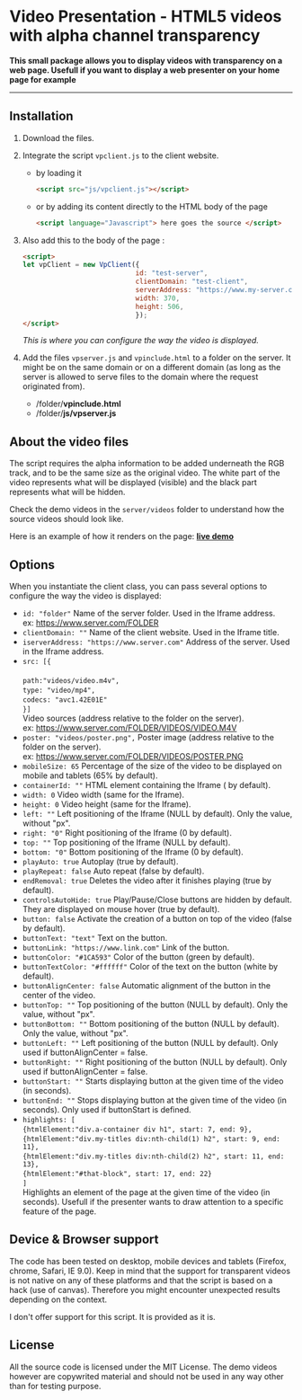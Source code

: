 # Video Presentation - HTML5 videos with alpha channel transparency

**This small package allows you to display videos with transparency on a web page. Usefull if you want to display a web presenter on your home page for example**

---

## Installation

1. Download the files.

2. Integrate the script `vpclient.js` to the client website.
	- by loading it 
        ```html 
        <script src="js/vpclient.js"></script> 
        ```
	- or by adding its content directly to the HTML body of the page 
        ```html
        <script language="Javascript"> here goes the source </script>
        ````

3. Also add this to the body of the page :
	```html
    <script>
	let vpClient = new VpClient({
	                            id: "test-server",
	                            clientDomain: "test-client",
	                            serverAddress: "https://www.my-server.com",
	                            width: 370,
	                            height: 506,
                                });
    </script>
    ```
	*This is where you can configure the way the video is displayed.*

4. Add the files `vpserver.js` and `vpinclude.html` to a folder on the server.
    It might be on the same domain or on a different domain (as long as the server is allowed to serve files to the domain where the request originated from).

    - /folder/**vpinclude.html**
    - /folder/**js/vpserver.js**
	
	


## About the video files

The script requires the alpha information to be added underneath the RGB track, and to be the same size as the original video. The white part of the video represents what will be displayed (visible) and the black part represents what will be hidden.

Check the demo videos in the `server/videos` folder to understand how the source videos should look like.

Here is an example of how it renders on the page: **[live demo][example-1]**

[example-1]: http://www.video-presenters.com/realisations/jaubalet/


## Options

When you instantiate the client class, you can pass several options to configure the way the video is displayed:


- `id: "folder"`
Name of the server folder. Used in the Iframe address. </br>ex: https://www.server.com/FOLDER
- `clientDomain: ""`
Name of the client website. Used in the Iframe title.
- `iserverAddress: "https://www.server.com"`
Address of the server. Used in the Iframe address.
- `src: [{`</br>	
            `path:"videos/video.m4v",`</br>
		    `type: "video/mp4",`</br>
		    `codecs: "avc1.42E01E"`</br>
	    `}]`      
Video sources (address relative to the folder on the server). </br>ex: https://www.server.com/FOLDER/VIDEOS/VIDEO.M4V
- `poster: "videos/poster.png",`
Poster image (address relative to the folder on the server). </br>ex: https://www.server.com/FOLDER/VIDEOS/POSTER.PNG
- `mobileSize: 65`
Percentage of the size of the video to be displayed on mobile and tablets (65% by default).
- `containerId: ""`
HTML element containing the Iframe (<body> by default).
- `width: 0`
Video width (same for the Iframe).
- `height: 0`
Video height (same for the Iframe).
- `left: ""`
Left positioning of the Iframe (NULL by default). Only the value, without "px".
- `right: "0"`
Right positioning of the Iframe (0 by default).
- `top: ""`
Top positioning of the Iframe (NULL by default).
- `bottom: "0"`
Bottom positioning of the Iframe (0 by default).
- `playAuto: true`
Autoplay (true by default).
- `playRepeat: false`
Auto repeat (false by default).
- `endRemoval: true`
Deletes the video after it finishes playing (true by default).
- `controlsAutoHide: true`
Play/Pause/Close buttons are hidden by default. They are displayed on mouse hover (true by default).
- `button: false`
Activate the creation of a button on top of the video (false by default).
- `buttonText: "text"`
Text on the button.
- `buttonLink: "https://www.link.com"`
Link of the button.
- `buttonColor: "#1CA593"`
Color of the button (green by default).
- `buttonTextColor: "#ffffff"`
Color of the text on the button (white by default).
- `buttonAlignCenter: false`
Automatic alignment of the button in the center of the video.
- `buttonTop: ""`
Top positioning of the button (NULL by default). Only the value, without "px".
- `buttonBottom: ""`
Bottom positioning of the button (NULL by default). Only the value, without "px".
- `buttonLeft: ""`
Left positioning of the button (NULL by default). Only used if buttonAlignCenter = false.
- `buttonRight: ""`
Right positioning of the button (NULL by default). Only used if buttonAlignCenter = false.
- `buttonStart: ""`
Starts displaying button at the given time of the video (in seconds).
- `buttonEnd: ""`
Stops displaying button at the given time of the video (in seconds). Only used if buttonStart is defined.
- `highlights: [`</br>
            `{htmlElement:"div.a-container div h1", start: 7, end: 9},`</br>
            `{htmlElement:"div.my-titles div:nth-child(1) h2", start: 9, end: 11},`</br>
            `{htmlElement:"div.my-titles div:nth-child(2) h2", start: 11, end: 13},`</br>
            `{htmlElement:"#that-block", start: 17, end: 22}`</br>
            `]`      
Highlights an element of the page at the given time of the video (in seconds). Usefull if the presenter wants to draw attention to a specific feature of the page.


## Device & Browser support

The code has been tested on desktop, mobile devices and tablets (Firefox, chrome, Safari, IE 9.0).
Keep in mind that the support for transparent videos is not native on any of these platforms and that the script is based on a hack (use of canvas). Therefore you might encounter unexpected results depending on the context.

I don't offer support for this script. It is provided as it is.


## License

All the source code is licensed under the MIT License.
The demo videos however are copywrited material and should not be used in any way other than for testing purpose.
